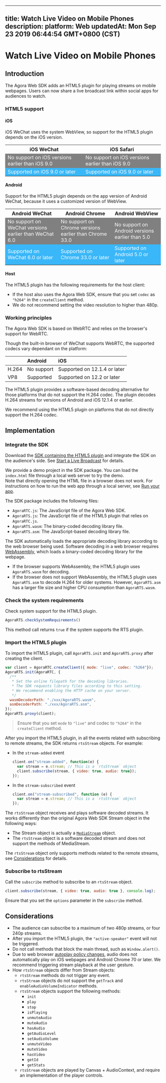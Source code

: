 
---
title: Watch Live Video on Mobile Phones
description: 
platform: Web
updatedAt: Mon Sep 23 2019 06:44:54 GMT+0800 (CST)
---
# Watch Live Video on Mobile Phones
## Introduction

The Agora Web SDK adds an HTML5 plugin for playing streams on mobile webpages. Users can now share a live broadcast link within social apps for audiences to watch.

### HTML5 support

#### **iOS**

iOS WeChat uses the system WebView, so support for the HTML5 plugin depends on the iOS version.

<table>
  <tr>
    <th>iOS WeChat</th>
    <th>iOS Safari</th>
  </tr>
  <tr>
    <td bgcolor="grey"><font color="white">No support on iOS versions earlier than iOS 9.0</font></td>
    <td bgcolor="grey"><font color="white">No support on iOS versions earlier than iOS 9.0</font></td>
  </tr>
  <tr>
    <td bgcolor="#3ab7f8"><font color="white">Supported on iOS 9.0 or later</font></td>
    <td bgcolor="#3ab7f8"><font color="white">Supported on iOS 9.0 or later</font></td>
  </tr>
</table>

#### **Android**

Support for the HTML5 plugin depends on the app version of Android WeChat, because it uses a customized version of WebView.

<table>
  <tr>
    <th>Android WeChat</th>
    <th>Android Chrome</th>
    <th>Android WebView</th>
  </tr>
  <tr>
    <td bgcolor="grey"><font color="white">No support on WeChat versions earlier than WeChat 6.0</font></td>
    <td bgcolor="grey"><font color="white">No support on Chrome versions earlier than Chrome 33.0</font></td>
    <td bgcolor="grey"><font color="white">No support on Android versions earlier than 5.0</font></td>
  </tr>
  <tr>
    <td bgcolor="#3ab7f8"><font color="white">Supported on WeChat 6.0 or later</font></td>
    <td bgcolor="#3ab7f8"><font color="white">Supported on Chrome 33.0 or later</font></td>
    <td bgcolor="#3ab7f8"><font color="white">Supported on Android 5.0 or later</font></td>
  </tr>
</table>

#### **Host**

The HTML5 plugin has the following requirements for the host client:

- If the host also uses the Agora Web SDK, ensure that you set `codec` as `"h264"` in the `createClient` method.
- We do not recommend setting the video resolution to higher than 480p.

### Working principles

The Agora Web SDK is based on WebRTC and relies on the browser's support for WebRTC.

Though the built-in browser of WeChat supports WebRTC, the supported codecs vary dependant on the platform:

|       | Android    | iOS                          |
| :---- | :--------- | :--------------------------- |
| H.264 | No support | Supported on 12.1.4 or later |
| VP8   | Supported  | Supported on 12.2 or later   |

The HTML5 plugin provides a software-based decoding alternative for those platforms that do not support the H.264 codec. The plugin decodes H.264 streams for versions of Android and iOS 12.1.4 or earlier.

We recommend using the HTML5 plugin on platforms that do not directly support the H.264 codec.

## Implementation

### Integrate the SDK
Download the [SDK containing the HTML5 plugin](https://download.agora.io/sdk/release/rts-v2.8.0.400.zip) and integrate the SDK on the audience's side. See [Start a Live Broadcast](https://docs.agora.io/en/Interactive%20Broadcast/start_live_web?platform=Web) for details.

<div class="alert info">We provide a demo project in the SDK package. You can load the <code>index.html</code> file through a local web server to try the demo. <br/>Note that directly opening the HTML file in a browser does not work. For instructions on how to run the web app through a local server, see <a href="https://docs.agora.io/en/Interactive%20Broadcast/start_live_web?platform=Web#run-your-app">Run your app</a>.</div>

The SDK package includes the following files:

- `AgoraRTC.js`: The JavaScript file of the Agora Web SDK.
- `AgoraRTS.js`: The JavaScript file of the HTML5 plugin that relies on `AgoraRTC.js`.
- `AgoraRTS.wasm`: The binary-coded decoding library file.
- `AgoraRTS.asm`: The JavaScript-based decoding library file. 

The SDK automatically loads the appropriate decoding library according to the web browser being used. Software decoding in a web browser requires [WebAssembly](https://webassembly.org/), which loads a binary-coded decoding library for the webpage. 

- If the browser supports WebAssembly, the HTML5 plugin uses `AgoraRTS.wasm` for decoding.
- If the browser does not support WebAssembly, the HTML5 plugin uses `AgoraRTS.asm`  to decode H.264 for older systems. However,  `AgoraRTS.asm` has a larger file size and higher CPU consumption than `AgoraRTS.wasm`.

### Check the system requirements

Check system support for the HTML5 plugin.

```javascript
AgoraRTS.checkSystemRequirements()
```

This method call returns `true` if the system supports the RTS plugin.

### Import the HTML5 plugin

To import the HTML5 plugin, call  `AgoraRTS.init` and `AgoraRTS.proxy` after creating the client. 

```javascript
var client = AgoraRTC.createClient({ mode: "live", codec: "h264"});
AgoraRTS.init(AgoraRTC, {
  /**
   * Set the online filepath for the decoding libraries.
   * The SDK requests library files according to this setting.
   * We recommend enabling the HTTP cache on your server.
   */
  wasmDecoderPath: "./xxx/AgoraRTS.wasm",
  asmDecoderPath: "./xxx/AgoraRTS.asm",
});
AgoraRTS.proxy(client);
```

> Ensure that you set `mode` to `"live"` and codec to `"h264"` in the `createClient` method.

After you import the HTML5 plugin, in all the events related with subscribing to remote streams, the SDK returns  `rtsStream` objects. For example:

- In the `stream-added` event

  ```javascript
  client.on("stream-added", function(e) {
    var stream = e.stream; // This is a `rtsStream` object
    client.subscribe(stream, { video: true, audio: true});
  });
  ```

- In the `stream-subscribed` event

  ```javascript
  client.on("stream-subscribed", function (e) {
    var stream = e.stream; // This is a `rtsStream` object
  });
  ```

The `rtsStream` object receives and plays software decoded streams. It works differently than the original Agora Web SDK Stream object in the following ways:

- The Stream object is actually a [`MediaStream`](https://developer.mozilla.org/en-US/docs/Web/API/MediaStream) object.
- The `rtsStream` object is a software decoded stream and does not support the methods of MediaStream.

The `rtsStream` object only supports methods related to the remote streams, see [Considerations](#note) for details.

### Subscribe to rtsStream

Call the `subscribe` method to subscribe to an `rtsStream` object.

```javascript
client.subscribe(stream, { video: true, audio: true }, console.log);
```

<div class="alert note">Ensure that you set the <code>options</code> parameter in the <code>subscribe</code> method.</div> 

## <a name="note"></a>Considerations

- The audience can subscribe to a maximum of two 480p streams, or four 240p streams.
- After you import the HTML5 plugin, the `"active-speaker"` event will not be triggered.
- Do not call methods that block the main thread, such as `Window.alert()`.
- Due to web browser [autoplay policy changes](https://developers.google.com/web/updates/2017/09/autoplay-policy-changes), audio does not automatically play on iOS webpages and Android Chrome 70 or later. We recommend triggering stream playback at the user gesture.
- How `rtsStream` objects differ from Stream objects:
  - `rtsStream` methods do not trigger any event.
  - `rtsStream` objects do not support the `getTrack` and `enableAudioVolumeIndicator` methods.
  - `rtsStream` objects support the following methods:
    - `init`
    - `play`
    - `stop`
    - `isPlaying`
    - `unmuteAudio`
    - `muteAudio`
    - `hasAudio`
    - `getAudioLevel`
    - `setAudioVolume`
    - `unmuteVideo`
    - `muteVideo`
    - `hasVideo`
    - `getId`
    - `getStats`
  - `rtsStream` objects are played by Canvas + AudioContext, and require an implementation of the player controls.
